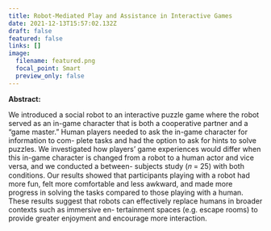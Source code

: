 ```yaml
---
title: Robot-Mediated Play and Assistance in Interactive Games
date: 2021-12-13T15:57:02.132Z
draft: false
featured: false
links: []
image:
  filename: featured.png
  focal_point: Smart
  preview_only: false
---
```

**Abstract:**

We introduced a social robot to an interactive puzzle game where the robot served as an in-game character that is both a cooperative partner and a “game master.” Human players needed to ask the in-game character for information to com- plete tasks and had the option to ask for hints to solve puzzles. We investigated how players’ game experiences would differ when this in-game character is changed from a robot to a human actor and vice versa, and we conducted a between- subjects study (𝑛 = 25) with both conditions. Our results showed that participants playing with a robot had more fun, felt more comfortable and less awkward, and made more progress in solving the tasks compared to those playing with a human. These results suggest that robots can effectively replace humans in broader contexts such as immersive en- tertainment spaces (e.g. escape rooms) to provide greater enjoyment and encourage more interaction.